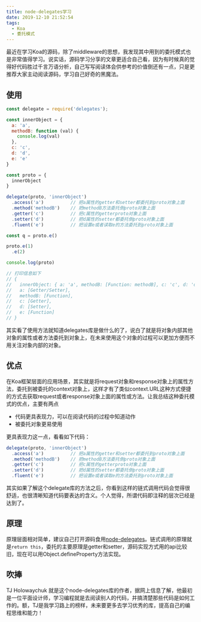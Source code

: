 ```yaml
---
title: node-delegates学习
date: 2019-12-10 21:52:54
tags:
  - Koa
  - 委托模式
---
```

最近在学习Koa的源码，除了middleware的思想，我发现其中用到的委托模式也是非常值得学习。说实话，源码学习分享的文章更适合自己看，因为有时候真的觉得好代码胜过千言万语分析，自己写写阅读体会供参考的价值倒还有一点，只是更推荐大家主动阅读源码，学习自己好奇的黑魔法。

<!-- more -->

## 使用
```javascript
const delegate = require('delegates');

const innerObject = {
  a: 'a',
  methodB: function (val) {
    console.log(val)
  },
  c: 'c',
  d: 'd',
  e: 'e'
}

const proto = {
  innerObject
}

delegate(proto, 'innerObject')
  .access('a')          // 把a属性的getter和setter都委托到proto对象上面
  .method('methodB')    // 把methodB方法委托倒proto对象上面
  .getter('c')          // 把c属性的getterproto对象上面
  .setter('d')          // 把d属性的setter都委托倒proto对象上面
  .fluent('e')          // 把设置e或者读取e的方法委托到proto对象上面

const q = proto.e()

proto.e(1)
  .e(2)

console.log(proto)

// 打印信息如下
// {
//   innerObject: { a: 'a', methodB: [Function: methodB], c: 'c', d: 'd', e: 2 },
//   a: [Getter/Setter],
//   methodB: [Function],
//   c: [Getter],
//   d: [Setter],
//   e: [Function]
// }
```

其实看了使用方法就知道delegates库是做什么的了，说白了就是将对象内部其他对象的属性或者方法委托到对象上，在未来使用这个对象的过程可以更加方便而不用关注对象内部的对象。

## 优点
在Koa框架层面的应用场景，其实就是将request对象和response对象上的属性方法，委托到被委托的context对象上，这样才有了类似context.URL这种方式便捷的方式去获取request或者response对象上面的属性或方法。让我总结这种委托模式的优点，主要有两点
- 代码更具表现力，可以在阅读代码的过程中知道动作
- 被委托对象更易使用

更具表现力这一点，看看如下代码：
```javascript
delegate(proto, 'innerObject')
  .access('a')          // 把a属性的getter和setter都委托到proto对象上面
  .method('methodB')    // 把methodB方法委托倒proto对象上面
  .getter('c')          // 把c属性的getterproto对象上面
  .setter('d')          // 把d属性的setter都委托倒proto对象上面
  .fluent('e')          // 把设置e或者读取e的方法委托到proto对象上面
```
其实如果了解这个delegate库的方法之后，你看到这样的链式调用代码会觉得很舒适，也很清晰知道代码要表达的含义。个人觉得，所谓代码即注释的层次已经是达到了。

## 原理
原理层面相对简单，建议自己打开源码食用[node-delegates](https://github.com/tj/node-delegates/blob/master/index.js)。链式调用的原理就是```return this```，委托的主要原理是getter和setter，源码实现方式用的api比较旧，现在可以用Object.defineProperty方法实现。

## 吹捧
TJ Holowaychuk 就是这个node-delegates库的作者，据网上信息了解，他最初是一位平面设计师，学习编程就是去阅读别人的代码，并搞清楚那些代码是如何工作的。额，TJ是我学习路上的榜样，未来要更多去学习优秀的库，提高自己的编程思维和能力！